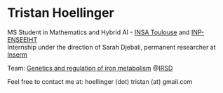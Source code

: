 # Tristan Hoellinger

MS Student in Mathematics and Hybrid AI - [INSA Toulouse](https://www.insa-toulouse.fr/en/) and [INP-ENSEEIHT](https://www.enseeiht.fr/en/)<br />
Internship under the direction of Sarah Djebali, permanent researcher at [Inserm](https://www.inserm.fr/en)<br />

Team: [Genetics and regulation of iron metabolism](https://www.irsd.fr/en/research/teams/genetics-and-regulation-of-iron-metabolism/) @[IRSD](https://www.irsd.fr/en/)<br />

Feel free to contact me at: hoellinger (dot) tristan (at) gmail.com
